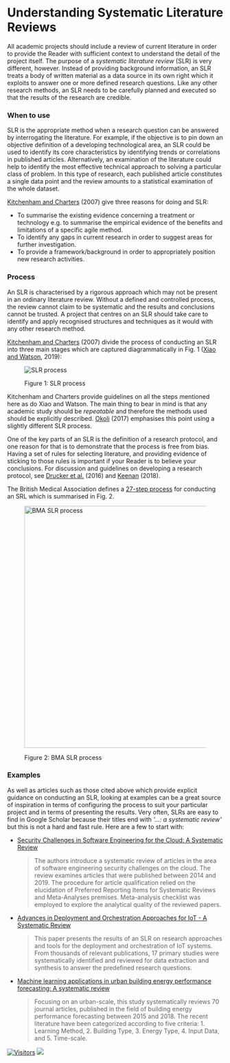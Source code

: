 # Understanding Systematic Literature Reviews

All academic projects should include a review of current literature in order to provide the Reader with sufficient context to understand the detail of the project itself. The purpose of a _systematic literature review_ (SLR) is very different, however. Instead of providing background information, an SLR treats a body of written material as a data source in its own right which it exploits to answer one or more defined research questions. Like any other research methods, an SLR needs to be carefully planned and executed so that the results of the research are credible.

### When to use <a href="#when-to-use" id="when-to-use"></a>

SLR is the appropriate method when a research question can be answered by interrogating the literature. For example, if the objective is to pin down an objective definition of a developing technological area, an SLR could be used to identify its core characteristics by identifying trends or correlations in published articles. Alternatively, an examination of the literature could help to identify the most effective technical approach to solving a particular class of problem. In this type of research, each published article constitutes a single data point and the review amounts to a statistical examination of the whole dataset.

[Kitchenham and Charters](http://citeseerx.ist.psu.edu/viewdoc/summary?doi=10.1.1.117.471) (2007) give three reasons for doing and SLR:

* To summarise the existing evidence concerning a treatment or technology e.g. to summarise the empirical evidence of the benefits and limitations of a specific agile method.
* To identify any gaps in current research in order to suggest areas for further investigation.
* To provide a framework/background in order to appropriately position new research activities.

### Process <a href="#process" id="process"></a>

An SLR is characterised by a rigorous approach which may not be present in an ordinary literature review. Without a defined and controlled process, the review cannot claim to be systematic and the results and conclusions cannot be trusted. A project that centres on an SLR should take care to identify and apply recognised structures and techniques as it would with any other research method.

[Kitchenham and Charters](http://citeseerx.ist.psu.edu/viewdoc/summary?doi=10.1.1.117.471) (2007) divide the process of conducting an SLR into three main stages which are captured diagrammatically in Fig. 1 ([Xiao and Watson](https://doi.org/10.1177%2F0739456X17723971), 2019):

<figure><img src="https://bdavison.napier.ac.uk/projects/img/slr_process.png" alt="SLR process"><figcaption><p>Figure 1: SLR process</p></figcaption></figure>

Kitchenham and Charters provide guidelines on all the steps mentioned here as do Xiao and Watson. The main thing to bear in mind is that any academic study should be _repeatable_ and therefore the methods used should be explicitly described. [Okoli](https://hal.archives-ouvertes.fr/hal-01574600/) (2017) emphasises this point using a slightly different SLR process.

One of the key parts of an SLR is the definition of a research protocol, and one reason for that is to demonstrate that the process is free from bias. Having a set of rules for selecting literature, and providing evidence of sticking to those rules is important if your Reader is to believe your conclusions. For discussion and guidelines on developing a research protocol, see [Drucker et al.](https://doi.org/10.1016/j.jid.2016.08.021) (2016) and [Keenan](http://meta-evidence.co.uk/assessing-and-addressing-bias-in-systematic-reviews/) (2018).

The British Medical Association defines a [27-step process](https://doi.org/10.1136/bmj.b2535) for conducting an SRL which is summarised in Fig. 2.

<figure><img src="https://bdavison.napier.ac.uk/projects/img/BMA_SLR_process.jpg#centred" alt="BMA SLR process" width="563"><figcaption><p>Figure 2: BMA SLR process</p></figcaption></figure>

### Examples <a href="#examples" id="examples"></a>

As well as articles such as those cited above which provide explicit guidance on conducting an SLR, looking at examples can be a great source of inspiration in terms of configuring the process to suit your particular project and in terms of presenting the results. Very often, SLRs are easy to find in Google Scholar because their titles end with _'...: a systematic review'_ but this is not a hard and fast rule. Here are a few to start with:

*   [Security Challenges in Software Engineering for the Cloud: A Systematic Review](https://doi.org/10.1007/978-3-030-33624-0\_6)

    > The authors introduce a systematic review of articles in the area of software engineering security challenges on the cloud. The review examines articles that were published between 2014 and 2019. The procedure for article qualification relied on the elucidation of Preferred Reporting Items for Systematic Reviews and Meta-Analyses premises. Meta-analysis checklist was employed to explore the analytical quality of the reviewed papers.
*   [Advances in Deployment and Orchestration Approaches for IoT - A Systematic Review](https://doi.org/10.1109/ICIOT.2019.00021)

    > This paper presents the results of an SLR on research approaches and tools for the deployment and orchestration of IoT systems. From thousands of relevant publications, 17 primary studies were systematically identified and reviewed for data extraction and synthesis to answer the predefined research questions.
*   [Machine learning applications in urban building energy performance forecasting: A systematic review](https://doi.org/10.1016/j.rser.2020.110287)

    > Focusing on an urban-scale, this study systematically reviews 70 journal articles, published in the field of building energy performance forecasting between 2015 and 2018. The recent literature have been categorized according to five criteria: 1. Learning Method, 2. Building Type, 3. Energy Type, 4. Input Data, and 5. Time-scale.

[![Visitors](https://api.visitorbadge.io/api/visitors?path=https%3A%2F%2Fgithub.com%2Fdrshahizan&labelColor=%23697689&countColor=%23555555&style=plastic)](https://visitorbadge.io/status?path=https%3A%2F%2Fgithub.com%2Fdrshahizan)
![](https://hit.yhype.me/github/profile?user_id=81284918)